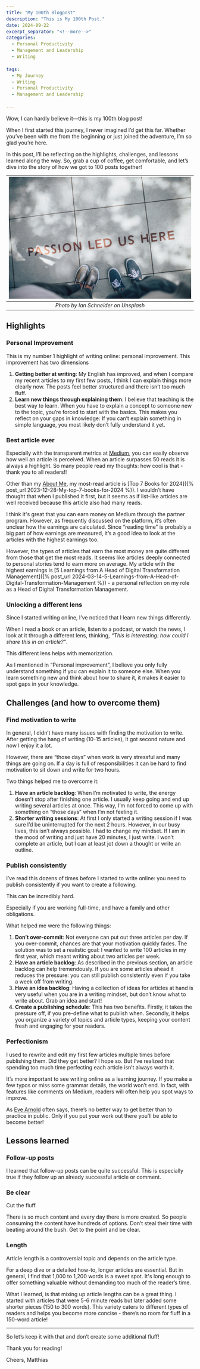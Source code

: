 ```yaml
---
title: "My 100th Blogpost"
description: "This is My 100th Post."
date: 2024-09-22
excerpt_separator: "<!--more-->"
categories:
  - Personal Productivity
  - Management and Leadership
  - Writing
  
tags:
  - My Journey
  - Writing
  - Personal Productivity
  - Management and Leadership

---
```


Wow, I can hardly believe it—this is my 100th blog post!

When I first started this journey, I never imagined I’d get this far. Whether you’ve been with me from the beginning or just joined the adventure, I’m so glad you’re here.

In this post, I’ll be reflecting on the highlights, challenges, and lessons learned along the way. So, grab a cup of coffee, get comfortable, and let’s dive into the story of how we got to 100 posts together!

| ![image](/assets/images/ian-schneider-passion-unsplash.jpg) |
|:--:|
| *Photo by Ian Schneider on Unsplash* |

## Highlights

### Personal Improvement

This is my number 1 highlight of writing online: personal improvement. This improvement has two dimensions

1. **Getting better at writing**: My English has improved, and when I compare my recent articles to my first few posts, I think I can explain things more clearly now. The posts feel better structured and there isn’t too much fluff.
2. **Learn new things through explaining them**: I believe that teaching is the best way to learn. When you have to explain a concept to someone new to the topic, you’re forced to start with the basics. This makes you reflect on your gaps in knowledge: If you can’t explain something in simple language, you most likely don’t fully understand it yet.

### Best article ever

Especially with the transparent metrics at [Medium](https://medium.com/), you can easily observe how well an article is perceived. When an article surpasses 50 reads it is always a highlight. So many people read my thoughts: how cool is that - thank you to all readers!!

Other than my [About Me](https://medium.com/about-me-stories/about-me-matthias-karner-40099d453354), my most-read article is [Top 7 Books for 2024]({% post_url 2023-12-28-My-top-7-books-for-2024 %}). I wouldn’t have thought that when I published it first, but it seems as if list-like articles are well received because this article also had many reads.

I think it's great that you can earn money on Medium through the partner program. However, as frequently discussed on the platform, it’s often unclear how the earnings are calculated. Since “reading time” is probably a big part of how earnings are measured, it’s a good idea to look at the articles with the highest earnings too.

However, the types of articles that earn the most money are quite different from those that get the most reads. It seems like articles deeply connected to personal stories tend to earn more on average. My article with the highest earnings is [5 Learnings from A Head of Digital Transformation Management]({% post_url 2024-03-14-5-Learnings-from-A-Head-of-Digital-Transformation-Management %}) - a personal reflection on my role as a Head of Digital Transformation Management.

### Unlocking a different lens

Since I started writing online, I’ve noticed that I learn new things differently.

When I read a book or an article, listen to a podcast, or watch the news, I look at it through a different lens, thinking, *“This is interesting: how could I share this in an article?”*.

This different lens helps with memorization.

As I mentioned in “Personal improvement”, I believe you only fully understand something if you can explain it to someone else. When you learn something new and think about how to share it, it makes it easier to spot gaps in your knowledge.

## Challenges (and how to overcome them)

### Find motivation to write

In general, I didn’t have many issues with finding the motivation to write. After getting the hang of writing (10-15 articles), it got second nature and now I enjoy it a lot.

However, there are “those days” when work is very stressful and many things are going on. If a day is full of responsibilities it can be hard to find motivation to sit down and write for two hours.

Two things helped me to overcome it:

1. **Have an article backlog**: When I’m motivated to write, the energy doesn’t stop after finishing one article. I usually keep going and end up writing several articles at once. This way, I’m not forced to come up with something on “those days” when I’m not feeling it.
2. **Shorter writing sessions**: At first I only started a writing session if I was sure I’d be uninterrupted for the next 2 hours. However, in our busy lives, this isn’t always possible. I had to change my mindset. If I am in the mood of writing and just have 20 minutes, I just write. I won’t complete an article, but I can at least jot down a thought or write an outline.

### Publish consistently

I’ve read this dozens of times before I started to write online: you need to publish consistently if you want to create a following.

This can be incredibly hard.

Especially if you are working full-time, and have a family and other obligations.

What helped me were the following things:

1. **Don’t over-commit**: Not everyone can put out three articles per day. If you over-commit, chances are that your motivation quickly fades. The solution was to set a realistic goal: I wanted to write 100 articles in my first year, which meant writing about two articles per week.
2. **Have an article backlog**: As described in the previous section, an article backlog can help tremendously. If you are some articles ahead it reduces the pressure: you can still publish consistently even if you take a week off from writing.
3. **Have an idea backlog**: Having a collection of ideas for articles at hand is very useful when you are in a writing mindset, but don’t know what to write about. Grab an idea and start!
4. **Create a publishing schedule**: This has two benefits. Firstly, it takes the pressure off, if you pre-define what to publish when. Secondly, it helps you organize a variety of topics and article types, keeping your content fresh and engaging for your readers.

### Perfectionism

I used to rewrite and edit my first few articles multiple times before publishing them. Did they get better? I hope so. But I’ve realized that spending too much time perfecting each article isn’t always worth it.

It’s more important to see writing online as a learning journey. If you make a few typos or miss some grammar details, the world won’t end. In fact, with features like comments on Medium, readers will often help you spot ways to improve.

As [Eve Arnold](https://medium.com/@eve-arnold) often says, there’s no better way to get better than to practice in public. Only if you put your work out there you’ll be able to become better!

## Lessons learned

### Follow-up posts

I learned that follow-up posts can be quite successful. This is especially true if they follow up an already successful article or comment.

### Be clear

Cut the fluff.

There is so much content and every day there is more created. So people consuming the content have hundreds of options. Don’t steal their time with beating around the bush. Get to the point and be clear.

### Length

Article length is a controversial topic and depends on the article type.

For a deep dive or a detailed how-to, longer articles are essential. But in general, I find that 1,000 to 1,200 words is a sweet spot. It's long enough to offer something valuable without demanding too much of the reader’s time.

What I learned, is that mixing up article lengths can be a great thing. I started with articles that were 5-6 minute reads but later added some shorter pieces (150 to 300 words). This variety caters to different types of readers and helps you become more concise - there’s no room for fluff in a 150-word article!

---

So let’s keep it with that and don’t create some additional fluff!

Thank you for reading!

Cheers, Matthias
